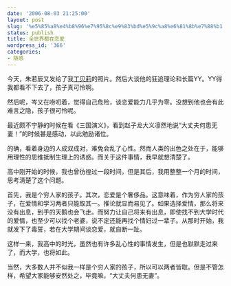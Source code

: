 ```yaml
---
date: '2006-08-03 21:25:00'
layout: post
slug: '%e5%85%a8%e4%b8%96%e7%95%8c%e9%83%bd%e5%9c%a8%e6%81%8b%e7%88%b1'
status: publish
title: 全世界都在恋爱
wordpress_id: '366'
categories:
- 随感
---
```


今天，朱若辰又发给了我[丁贝莉](http://news.17173.com/content/2006-08-01/20060801171420519,1.shtml)的照片。然后大谈他的狂追理论和长篇YY。YY得我都看不下去了，孩子真可怜啊。

然后呢，岑又在唠叨着，觉得自己危险，谈恋爱能力几乎为零。没想到他也会有此难言之隐，孩子很可怜呢。

最近颇不宁静的时候在看《三国演义》，看到赵子龙大义凛然地说“大丈夫何患无妻！”的时候甚是感动，以此勉励诸位。

的确，看着身边的人成双成对，难免会乱了心性。然而人类的出色之处在于，能够用理性的思维抵制生理上的诱惑。而关于这件事情，我早就想清楚了。

高中刚开始的时候，我也曾彷徨过一段时间，但是其后，我用整整一个月的时间，思考清楚了这个问题。

首先，我是个穷人家的孩子。其次，恋爱是个奢侈品。这意味着，作为穷人家的孩子，在爱情和学习两者只能取其一。推论就显而易见了。如果选择爱情，那么将来没有出息，到手的天鹅也会飞走。而努力让自己将来有出息，即使找不到大学时代的爱情，也至少可以找个老婆，说不定还能再找个情妇过一辈子。从那时开始，我就发下了毒誓，若在大学期间谈恋爱，就自断一趾。

这样一来，我高中的时光，虽然也有许多乱心性的事情发生，但是也默默走过来了，而大学，也将如此。

当然，大多数人并不似我一样是个穷人家的孩子，所以可以两者皆取。但是不管怎样，希望大家能够安然处之，毕竟嘛，“大丈夫何患无妻”。
